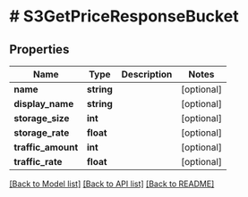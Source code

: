 # # S3GetPriceResponseBucket

## Properties

Name | Type | Description | Notes
------------ | ------------- | ------------- | -------------
**name** | **string** |  | [optional]
**display_name** | **string** |  | [optional]
**storage_size** | **int** |  | [optional]
**storage_rate** | **float** |  | [optional]
**traffic_amount** | **int** |  | [optional]
**traffic_rate** | **float** |  | [optional]

[[Back to Model list]](../../README.md#models) [[Back to API list]](../../README.md#endpoints) [[Back to README]](../../README.md)
